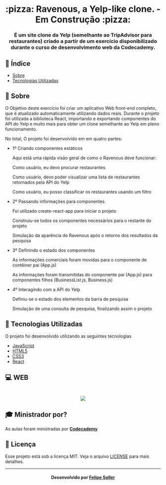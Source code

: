 <h1 align="center">
:pizza: Ravenous, a Yelp-like clone. - Em Construção :pizza:<br>
</h1>
<h3 align="center"> É um site clone da Yelp (semelhante ao TripAdvisor para restaurantes) criado a partir de um exercício disponibilizado durante o curso de desenvolvimento web da Codecademy. </h3>

## :bookmark_tabs: Índice

- [Sobre](#sobre)
- [Tecnologias Utilizadas](#tecnologias-utilizadas)

<a id="sobre"></a>

## :bookmark: Sobre

O Objetivo deste exercício foi criar um aplicativo Web front-end completo, que é atualizado automaticamente utilizando dados reais. Durante o projeto foi utilizada a biblioteca React, importando e exportando componentes do API do Yelp e muito mais para obter um clone semelhante ao Yelp em pleno funcionamento.

No total, O projeto foi desenvolvido em em quatro partes:

- 1º Criando componentes estáticos
    <p>Aqui está uma rápida visão geral de como o Ravenous deve funcionar: </p>
    <p>Como usuário, eu devo procurar restaurantes</p>
    <p>Como usuário, devo poder visualizar uma lista de restaurantes retornados pela API do Yelp</p>
    <p>Como usuário, eu posso classificar os restaurantes usando um filtro</p>
    
- 2º Passando informações para componentes    
    <p>Foi utilizado create-react-app para iniciar o projeto</p>
    <p>Construiu-se todos os componentes necessários para o restante do projeto</p>
    <p>Simulação da aparência do Ravenous após o retorno dos resultados da pesquisa</p>   
    
- 3º Definindo o estado dos componentes 
    <p>As informações comerciais foram movidas para o componente de contêiner pai (App.js)</p> 
    <p>As informações foram transmitidas do componente pai (App.js) para componentes filhos (BusinessList.js, Business.js)</p> 

- 4º Interagindo com a API do Yelp
    <p>Definiu-se o estado dos elementos da barra de pesquisa</p>
    <p>Simulação de uma consulta de pesquisa, finalizando assim o projeto</p>

<a id="tecnologias-utilizadas"></a>

## :rocket: Tecnologias Utilizadas

O projeto foi desenvolvido utilizando as seguintes tecnologias

- [JavaScript](https://developer.mozilla.org/pt-BR/docs/Aprender/JavaScript)
- [HTML5](https://developer.mozilla.org/pt-BR/docs/Web/HTML)
- [CSS3](https://developer.mozilla.org/pt-BR/docs/Web/CSS)
- [React](https://pt-br.reactjs.org/)

## :computer: WEB

<h1 align="center">
    <img src="https://github.com/FelipeSoller/ravenous/blob/master/ravenous.gif">
</h1>


## :mortar_board: Ministrador por?

As aulas foram ministradas por **[Codecademy](https://www.codecademy.com/)** 

## :memo: Licença

Esse projeto está sob a licença MIT. Veja o arquivo [LICENSE](https://github.com/FelipeSoller/ChoreDoor/blob/master/LICENSE) para mais detalhes.

---

<h4 align="center">
    Desenvolvido por <a href="https://www.linkedin.com/in/felipesoller/" target="_blank">Felipe Soller</a>
</h4>
